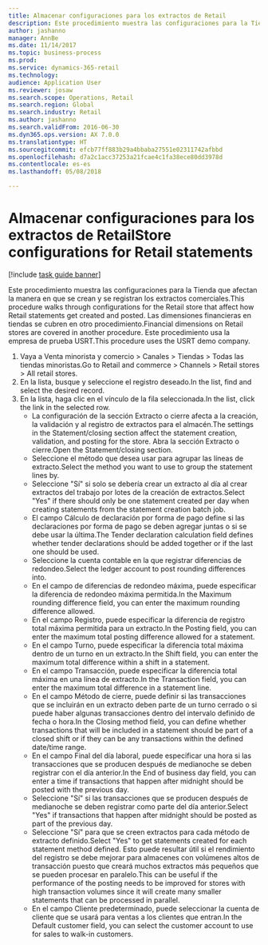 ```yaml
--- 
title: Almacenar configuraciones para los extractos de Retail
description: Este procedimiento muestra las configuraciones para la Tienda que afectan la manera en que se crean y se registran los extractos comerciales.
author: jashanno
manager: AnnBe
ms.date: 11/14/2017
ms.topic: business-process
ms.prod: 
ms.service: dynamics-365-retail
ms.technology: 
audience: Application User
ms.reviewer: josaw
ms.search.scope: Operations, Retail
ms.search.region: Global
ms.search.industry: Retail
ms.author: jashanno
ms.search.validFrom: 2016-06-30
ms.dyn365.ops.version: AX 7.0.0
ms.translationtype: HT
ms.sourcegitcommit: efcb77ff883b29a4bbaba27551e02311742afbbd
ms.openlocfilehash: d7a2c1acc37253a21fcae4c1fa38ece80dd3978d
ms.contentlocale: es-es
ms.lasthandoff: 05/08/2018

---
```

# <a name="store-configurations-for-retail-statements"></a><span data-ttu-id="0f9ed-103">Almacenar configuraciones para los extractos de Retail</span><span class="sxs-lookup"><span data-stu-id="0f9ed-103">Store configurations for Retail statements</span></span>

[!include [task guide banner](../includes/task-guide-banner.md)]

<span data-ttu-id="0f9ed-104">Este procedimiento muestra las configuraciones para la Tienda que afectan la manera en que se crean y se registran los extractos comerciales.</span><span class="sxs-lookup"><span data-stu-id="0f9ed-104">This procedure walks through configurations for the Retail store that affect how Retail statements get created and posted.</span></span> <span data-ttu-id="0f9ed-105">Las dimensiones financieras en tiendas se cubren en otro procedimiento.</span><span class="sxs-lookup"><span data-stu-id="0f9ed-105">Financial dimensions on Retail stores are covered in another procedure.</span></span> <span data-ttu-id="0f9ed-106">Este procedimiento usa la empresa de prueba USRT.</span><span class="sxs-lookup"><span data-stu-id="0f9ed-106">This procedure uses the USRT demo company.</span></span>

1. <span data-ttu-id="0f9ed-107">Vaya a Venta minorista y comercio > Canales > Tiendas > Todas las tiendas minoristas.</span><span class="sxs-lookup"><span data-stu-id="0f9ed-107">Go to Retail and commerce > Channels > Retail stores > All retail stores.</span></span>
2. <span data-ttu-id="0f9ed-108">En la lista, busque y seleccione el registro deseado.</span><span class="sxs-lookup"><span data-stu-id="0f9ed-108">In the list, find and select the desired record.</span></span>
3. <span data-ttu-id="0f9ed-109">En la lista, haga clic en el vínculo de la fila seleccionada.</span><span class="sxs-lookup"><span data-stu-id="0f9ed-109">In the list, click the link in the selected row.</span></span>
    * <span data-ttu-id="0f9ed-110">La configuración de la sección Extracto o cierre afecta a la creación, la validación y al registro de extractos para el almacén.</span><span class="sxs-lookup"><span data-stu-id="0f9ed-110">The settings in the Statement/closing section affect the statement creation, validation, and posting for the store.</span></span>  <span data-ttu-id="0f9ed-111">Abra la sección Extracto o cierre.</span><span class="sxs-lookup"><span data-stu-id="0f9ed-111">Open the Statement/closing section.</span></span>  
    * <span data-ttu-id="0f9ed-112">Seleccione el método que desea usar para agrupar las líneas de extracto.</span><span class="sxs-lookup"><span data-stu-id="0f9ed-112">Select the method you want to use to group the statement lines by.</span></span>  
    * <span data-ttu-id="0f9ed-113">Seleccione "Sí" si solo se debería crear un extracto al día al crear extractos del trabajo por lotes de la creación de extractos.</span><span class="sxs-lookup"><span data-stu-id="0f9ed-113">Select "Yes" if there should only be one statement created per day when creating statements from the statement creation batch job.</span></span>  
    * <span data-ttu-id="0f9ed-114">El campo Cálculo de declaración por forma de pago define si las declaraciones por forma de pago se deben agregar juntas o si se debe usar la última.</span><span class="sxs-lookup"><span data-stu-id="0f9ed-114">The Tender declaration calculation field defines whether tender declarations should be added together or if the last one should be used.</span></span>  
    * <span data-ttu-id="0f9ed-115">Seleccione la cuenta contable en la que registrar diferencias de redondeo.</span><span class="sxs-lookup"><span data-stu-id="0f9ed-115">Select the ledger account to post rounding differences into.</span></span>  
    * <span data-ttu-id="0f9ed-116">En el campo de diferencias de redondeo máxima, puede especificar la diferencia de redondeo máxima permitida.</span><span class="sxs-lookup"><span data-stu-id="0f9ed-116">In the Maximum rounding difference field, you can enter the maximum rounding difference allowed.</span></span>  
    * <span data-ttu-id="0f9ed-117">En el campo Registro, puede especificar la diferencia de registro total máxima permitida para un extracto.</span><span class="sxs-lookup"><span data-stu-id="0f9ed-117">In the Posting field, you can enter the maximum total posting difference allowed for a statement.</span></span>  
    * <span data-ttu-id="0f9ed-118">En el campo Turno, puede especificar la diferencia total máxima dentro de un turno en un extracto.</span><span class="sxs-lookup"><span data-stu-id="0f9ed-118">In the Shift field, you can enter the maximum total difference within a shift in a statement.</span></span>  
    * <span data-ttu-id="0f9ed-119">En el campo Transacción, puede especificar la diferencia total máxima en una línea de extracto.</span><span class="sxs-lookup"><span data-stu-id="0f9ed-119">In the Transaction field, you can enter the maximum total difference in a statement line.</span></span>  
    * <span data-ttu-id="0f9ed-120">En el campo Método de cierre, puede definir si las transacciones que se incluirán en un extracto deben parte de un turno cerrado o si puede haber algunas transacciones dentro del intervalo definido de fecha o hora.</span><span class="sxs-lookup"><span data-stu-id="0f9ed-120">In the Closing method field, you can define whether transactions that will be included in a statement should be part of a closed shift or if they can be any transactions within the defined date/time range.</span></span>  
    * <span data-ttu-id="0f9ed-121">En el campo Final del día laboral, puede especificar una hora si las transacciones que se producen después de medianoche se deben registrar con el día anterior.</span><span class="sxs-lookup"><span data-stu-id="0f9ed-121">In the End of business day field, you can enter a time if transactions that happen after midnight should be posted with the previous day.</span></span>  
    * <span data-ttu-id="0f9ed-122">Seleccione "Sí" si las transacciones que se producen después de medianoche se deben registrar como parte del día anterior.</span><span class="sxs-lookup"><span data-stu-id="0f9ed-122">Select "Yes" if transactions that happen after midnight should be posted as part of the previous day.</span></span>  
    * <span data-ttu-id="0f9ed-123">Seleccione "Sí" para que se creen extractos para cada método de extracto definido.</span><span class="sxs-lookup"><span data-stu-id="0f9ed-123">Select "Yes" to get statements created for each statement method defined.</span></span> <span data-ttu-id="0f9ed-124">Esto puede resultar útil si el rendimiento del registro se debe mejorar para almacenes con volúmenes altos de transacción puesto que creará muchos extractos más pequeños que se pueden procesar en paralelo.</span><span class="sxs-lookup"><span data-stu-id="0f9ed-124">This can be useful if the performance of the posting needs to be improved for stores with high transaction volumes since it will create many smaller statements that can be processed in parallel.</span></span>  
    * <span data-ttu-id="0f9ed-125">En el campo Cliente predeterminado, puede seleccionar la cuenta de cliente que se usará para ventas a los clientes que entran.</span><span class="sxs-lookup"><span data-stu-id="0f9ed-125">In the Default customer field, you can select the customer account to use for sales to walk-in customers.</span></span>  


